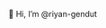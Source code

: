 👋 Hi, I’m @riyan-gendut

<!---
riyan-gendut/riyan-gendut is a ✨ special ✨ repository because its `README.md` (this file) appears on your GitHub profile.
You can click the Preview link to take a look at your changes.
--->
